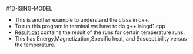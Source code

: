 #1D-ISING-MODEL
+ This is another example to understand the class in c++.
+ To run this program in terminal we have to do g++ isingd1.cpp 
+ [Result.dat](IDising-Model/result.dat) contains the result of the runs for certain temperature runs.
+ This has Energy,Magnetization,Specific heat, and Susceptibility versus the temperature. 

